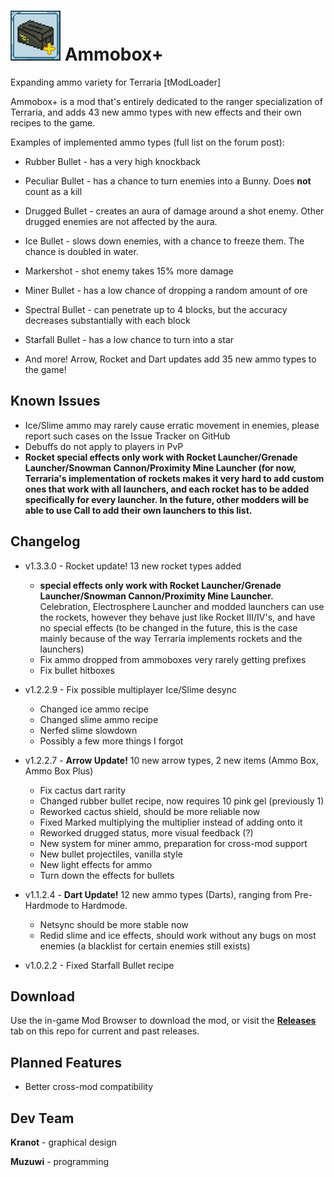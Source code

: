 [icon]: https://raw.githubusercontent.com/Muzuwi/AmmoboxPlus/master/icon.png

# ![icon] Ammobox+
Expanding ammo variety for Terraria [tModLoader]

Ammobox+ is a mod that's entirely dedicated to the ranger specialization of Terraria, and adds 43 new ammo types with new effects and their own recipes to the game.

Examples of implemented ammo types (full list on the forum post):

- Rubber Bullet - has a very high knockback
- Peculiar Bullet - has a chance to turn enemies into a Bunny. Does **not** count as a kill
- Drugged Bullet - creates an aura of damage around a shot enemy. Other drugged enemies are not affected by the aura.
- Ice Bullet - slows down enemies, with a chance to freeze them. The chance is doubled in water.
- Markershot - shot enemy takes 15% more damage
- Miner Bullet - has a low chance of dropping a random amount of ore
- Spectral Bullet - can penetrate up to 4 blocks, but the accuracy decreases substantially with each block
- Starfall Bullet - has a low chance to turn into a star

- And more! Arrow, Rocket and Dart updates add 35 new ammo types to the game!

## Known Issues
- Ice/Slime ammo may rarely cause erratic movement in enemies, please report such cases on the Issue Tracker on GitHub
- Debuffs do not apply to players in PvP
- **Rocket special effects only work with Rocket Launcher/Grenade Launcher/Snowman Cannon/Proximity Mine Launcher (for now, Terraria's implementation of rockets makes it very hard to add custom ones that work with all launchers, and each rocket has to be added specifically for every launcher. In the future, other modders will be able to use Call to add their own launchers to this list.**

## Changelog
- v1.3.3.0 - Rocket update! 13 new rocket types added 

	* **special effects only work with Rocket Launcher/Grenade Launcher/Snowman Cannon/Proximity Mine Launcher.** Celebration, Electrosphere Launcher and modded launchers can use the rockets, however they behave just like Rocket III/IV's, and have no special effects (to be changed in the future, this is the case mainly because of the way Terraria implements rockets and the launchers) 
	* Fix ammo dropped from ammoboxes very rarely getting prefixes
	* Fix bullet hitboxes

- v1.2.2.9 - Fix possible multiplayer Ice/Slime desync
	* Changed ice ammo recipe
	* Changed slime ammo recipe
	* Nerfed slime slowdown
	* Possibly a few more things I forgot


- v1.2.2.7 - **Arrow Update!** 10 new arrow types, 2 new items (Ammo Box, Ammo Box Plus)
	* Fix cactus dart rarity
	* Changed rubber bullet recipe, now requires 10 pink gel (previously 1)
	* Reworked cactus shield, should be more reliable now
	* Fixed Marked multiplying the multiplier instead of adding onto it
	* Reworked drugged status, more visual feedback (?)
	* New system for miner ammo, preparation for cross-mod support
	* New bullet projectiles, vanilla style
	* New light effects for ammo
	* Turn down the effects for bullets

- v1.1.2.4 - **Dart Update!** 12 new ammo types (Darts), ranging from Pre-Hardmode to Hardmode.
	* Netsync should be more stable now
	* Redid slime and ice effects, should work without any bugs on most enemies (a blacklist for certain enemies still exists)
- v1.0.2.2 - Fixed Starfall Bullet recipe

## Download

  Use the in-game Mod Browser to download the mod, or visit the **[Releases](https://github.com/Muzuwi/AmmoboxPlus/releases)** tab on this repo for current and past releases. 

## Planned Features
- Better cross-mod compatibility

## Dev Team

   **Kranot** - graphical design
   
   **Muzuwi** - programming
